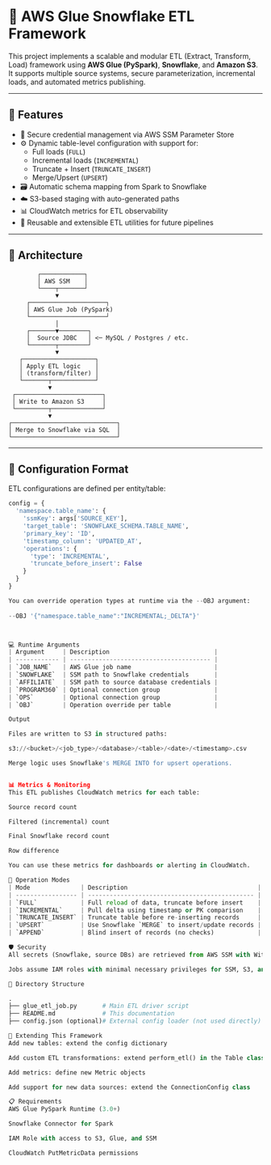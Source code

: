 # 🧊 AWS Glue Snowflake ETL Framework

This project implements a scalable and modular ETL (Extract, Transform, Load) framework using **AWS Glue (PySpark)**, **Snowflake**, and **Amazon S3**. It supports multiple source systems, secure parameterization, incremental loads, and automated metrics publishing.

---

## 🚀 Features

- 🔐 Secure credential management via AWS SSM Parameter Store
- ⚙️ Dynamic table-level configuration with support for:
  - Full loads (`FULL`)
  - Incremental loads (`INCREMENTAL`)
  - Truncate + Insert (`TRUNCATE_INSERT`)
  - Merge/Upsert (`UPSERT`)
- 🗃 Automatic schema mapping from Spark to Snowflake
- ☁️ S3-based staging with auto-generated paths
- 📊 CloudWatch metrics for ETL observability
- 🔁 Reusable and extensible ETL utilities for future pipelines

---

## 🧱 Architecture

            ┌────────────┐
            │ AWS SSM    │
            └────┬───────┘
                 ▼
         ┌─────────────────────┐
         │ AWS Glue Job (PySpark)
         └─────────────────────┘
                 │
         ┌───────▼────────┐
         │  Source JDBC   │ <─ MySQL / Postgres / etc.
         └───────┬────────┘
                 ▼
       ┌────────────────────┐
       │ Apply ETL logic    │
       │ (transform/filter) │
       └───────┬────────────┘
               ▼
     ┌────────────────────────┐
     │ Write to Amazon S3     │
     └─────────┬──────────────┘
               ▼   
    ┌─────────────────────────────┐
    │ Merge to Snowflake via SQL  │
    └─────────────────────────────┘
   

---

## 🧾 Configuration Format

ETL configurations are defined per entity/table:

```python
config = {
  'namespace.table_name': {
    'ssmKey': args['SOURCE_KEY'],
    'target_table': 'SNOWFLAKE_SCHEMA.TABLE_NAME',
    'primary_key': 'ID',
    'timestamp_column': 'UPDATED_AT',
    'operations': {
      'type': 'INCREMENTAL',
      'truncate_before_insert': False
    }
  }
}

You can override operation types at runtime via the --OBJ argument:
 
--OBJ '{"namespace.table_name":"INCREMENTAL;_DELTA"}'



💻 Runtime Arguments
| Argument     | Description                             |
| ------------ | --------------------------------------- |
| `JOB_NAME`   | AWS Glue job name                       |
| `SNOWFLAKE`  | SSM path to Snowflake credentials       |
| `AFFILIATE`  | SSM path to source database credentials |
| `PROGRAM360` | Optional connection group               |
| `OPS`        | Optional connection group               |
| `OBJ`        | Operation override per table            |

Output

Files are written to S3 in structured paths:

s3://<bucket>/<job_type>/<database>/<table>/<date>/<timestamp>.csv

Merge logic uses Snowflake's MERGE INTO for upsert operations.


📊 Metrics & Monitoring
This ETL publishes CloudWatch metrics for each table:

Source record count

Filtered (incremental) count

Final Snowflake record count

Row difference

You can use these metrics for dashboards or alerting in CloudWatch.

🧠 Operation Modes
| Mode              | Description                                    |
| ----------------- | ---------------------------------------------- |
| `FULL`            | Full reload of data, truncate before insert    |
| `INCREMENTAL`     | Pull delta using timestamp or PK comparison    |
| `TRUNCATE_INSERT` | Truncate table before re-inserting records     |
| `UPSERT`          | Use Snowflake `MERGE` to insert/update records |
| `APPEND`          | Blind insert of records (no checks)            |

🛡️ Security
All secrets (Snowflake, source DBs) are retrieved from AWS SSM with WithDecryption=True

Jobs assume IAM roles with minimal necessary privileges for SSM, S3, and Glue

📁 Directory Structure

.
├── glue_etl_job.py       # Main ETL driver script
├── README.md             # This documentation
├── config.json (optional)# External config loader (not used directly)

🧩 Extending This Framework
Add new tables: extend the config dictionary

Add custom ETL transformations: extend perform_etl() in the Table class

Add metrics: define new Metric objects

Add support for new data sources: extend the ConnectionConfig class

📋 Requirements
AWS Glue PySpark Runtime (3.0+)

Snowflake Connector for Spark

IAM Role with access to S3, Glue, and SSM

CloudWatch PutMetricData permissions
